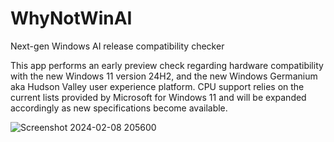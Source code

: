 # WhyNotWinAI
Next-gen Windows AI release compatibility checker 

This app performs an early preview check regarding hardware compatibility with the new Windows 11 version 24H2, and the new Windows Germanium aka Hudson Valley user experience platform. CPU support relies on the current lists provided by Microsoft for Windows 11 and will be expanded accordingly as new specifications become available. 

![Screenshot 2024-02-08 205600](https://github.com/builtbybel/WhyNotWinAI/assets/57478606/233c7fce-3c0a-46fe-9544-124d7a604ad9)
